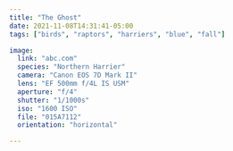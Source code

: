 ```yaml
---
title: "The Ghost"
date: 2021-11-08T14:31:41-05:00
tags: ["birds", "raptors", "harriers", "blue", "fall"]

image:
  link: "abc.com"
  species: "Northern Harrier"
  camera: "Canon EOS 7D Mark II"
  lens: "EF 500mm f/4L IS USM"
  aperture: "f/4"
  shutter: "1/1000s"
  iso: "1600 ISO"
  file: "015A7112"
  orientation: "horizontal"

---
```

